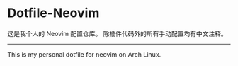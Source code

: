 # Dotfile-Neovim
这是我个人的 Neovim 配置仓库。
除插件代码外的所有手动配置均有中文注释。

------

This is my personal dotfile for neovim on Arch Linux.
